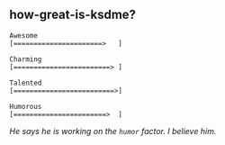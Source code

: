 ## how-great-is-ksdme?

```
Awesome
[======================>   ]

Charming
[========================> ]

Talented
[=========================>]

Humorous
[=======================>  ]
```
_He says he is working on the `humor` factor. I believe him._

